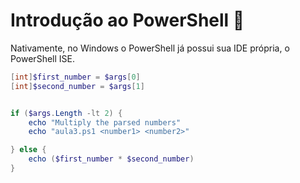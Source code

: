 # Introdução ao PowerShell 🐚

Nativamente, no Windows o PowerShell já possui sua IDE própria, o PowerShell ISE.

```powershell
[int]$first_number = $args[0]
[int]$second_number = $args[1]


if ($args.Length -lt 2) {
    echo "Multiply the parsed numbers"
    echo "aula3.ps1 <number1> <number2>"

} else {
    echo ($first_number * $second_number)
}
```
